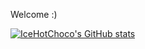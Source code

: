 Welcome :)

[![IceHotChoco's GitHub stats](https://github-readme-stats.vercel.app/api?username=icehotchoco1)](https://github.com/anuraghazra/github-readme-stats)
